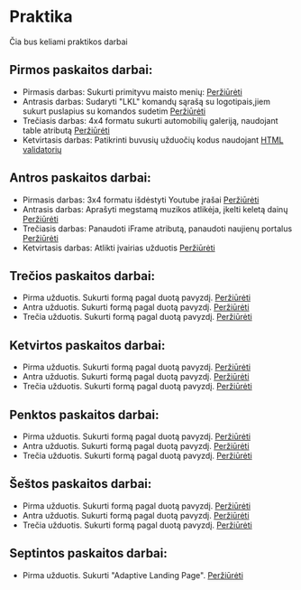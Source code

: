 # Praktika
Čia bus keliami praktikos darbai

## Pirmos paskaitos darbai:

-   Pirmasis darbas: Sukurti primityvu maisto menių: [Peržiūrėti](./Paskaita%201/Projektas_maistas)
-   Antrasis darbas: Sudaryti "LKL" komandų sąrašą su logotipais,jiem sukurt puslapius su komandos sudetim [Peržiūrėti](./Paskaita%201/krepsinis)
-   Trečiasis darbas: 4x4 formatu sukurti automobilių galeriją, naudojant table atributą  [Peržiūrėti](./Paskaita%201/Autogalerija)
-   Ketvirtasis darbas: Patikrinti buvusių užduočių kodus naudojant [HTML validatorių](https://validator.w3.org/#validate_by_input)

##  Antros paskaitos darbai:

-   Pirmasis darbas: 3x4 formatu išdėstyti Youtube įrašai [Peržiūrėti](./Paskaita%202/CSSGridGallery)
-   Antrasis darbas: Aprašyti megstamą muzikos atlikėja, įkelti keletą dainų  [Peržiūrėti](./Paskaita%202/Atlikejas)
-   Trečiasis darbas: Panaudoti iFrame atributą, panaudoti naujienų portalus [Peržiūrėti](./Paskaita%202/InfoPortalai)
-   Ketvirtasis darbas: Atlikti įvairias užduotis [Peržiūrėti](./Paskaita%202/Praktikuojames)

##   Trečios paskaitos darbai:

-   Pirma užduotis. Sukurti formą pagal duotą pavyzdį. [Peržiūrėti](./Paskaita%203/Forma1)
-   Antra užduotis. Sukurti formą pagal duotą pavyzdį. [Peržiūrėti](./Paskaita%203/Forma2)
-   Trečia užduotis. Sukurti formą pagal duotą pavyzdį. [Peržiūrėti](./Paskaita%203/Forma3)

##   Ketvirtos paskaitos darbai:

-   Pirma užduotis. Sukurti formą pagal duotą pavyzdį. [Peržiūrėti](./Paskaita%204/Forma1)
-   Antra užduotis. Sukurti formą pagal duotą pavyzdį. [Peržiūrėti](./Paskaita%204/Forma2)
-   Trečia užduotis. Sukurti formą pagal duotą pavyzdį. [Peržiūrėti](./Paskaita%204/Forma3)

##   Penktos paskaitos darbai:

-   Pirma užduotis. Sukurti formą pagal duotą pavyzdį. [Peržiūrėti](./Paskaita%205/Forma1)
-   Antra užduotis. Sukurti formą pagal duotą pavyzdį. [Peržiūrėti](./Paskaita%205/Forma2)
-   Trečia užduotis. Sukurti formą pagal duotą pavyzdį. [Peržiūrėti](./Paskaita%205/Forma3)

##   Šeštos paskaitos darbai:

-   Pirma užduotis. Sukurti formą pagal duotą pavyzdį. [Peržiūrėti](./Paskaita%206/Forma1)
-   Antra užduotis. Sukurti formą pagal duotą pavyzdį. [Peržiūrėti](./Paskaita%206/Forma2)
-   Trečia užduotis. Sukurti formą pagal duotą pavyzdį. [Peržiūrėti](./Paskaita%206/Forma3)

##   Septintos paskaitos darbai:

-   Pirma užduotis. Sukurti "Adaptive Landing Page". [Peržiūrėti](./Paskaita%207/Uzduotis%201)
